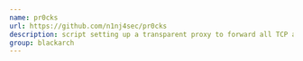 ```yaml
---
name: pr0cks
url: https://github.com/n1nj4sec/pr0cks
description: script setting up a transparent proxy to forward all TCP and DNS traffic through a SOCKS / SOCKS5 or HTTP(CONNECT) proxy using iptables -j REDIRECT target. URL : https://github.com/n1nj4sec/pr0cks Groups : blackarch blackarch-proxy blackarch-tunnel blackarch-networking
group: blackarch
---
```


